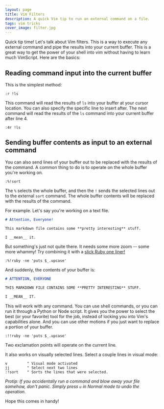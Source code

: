 ```yaml
---
layout: page
title: Vim Filters
description: A quick Vim tip to run an external command on a file.
tags: vim tricks
cover_image: filter.jpg
---
```


Quick tip time!  Let's talk about Vim filters.  This is a way to execute any external command and pipe the results into your current buffer.  This is a great way to get the power of your shell into vim without having to learn much VimScript.  Here are the basics:

## Reading command input into the current buffer

This is the simplest method:

```vimscript
:r !ls
```

This command will read the results of `ls` into your buffer at your cursor location.  You can also specify the specific line to insert after.  The next command will read the results of the `ls` command into your current buffer after line 4.

```vimscript
:4r !ls
```

## Sending buffer contents as input to an external command

You can also send lines of your buffer out to be replaced with the results of the command.  A common thing to do is to operate on the whole buffer you're working on.

```vimscript
:%!sort
```

The `%` selects the whole buffer, and then the `!` sends the selected lines out to the external `sort` command.  The whole buffer contents will be replaced with the results of the command.

For example.  Let's say you're working on a text file.

```markdown
# Attention, Everyone!

This markdown file contains some **pretty interesting** stuff.

I __mean__ it.
```

But something's just not quite there.  It needs some more zoom -- some more whammy!  Try combining it with a [slick Ruby one liner!](https://assertnotmagic.com/2017/10/05/smooth-one-liners/)

```vimscript
:%!ruby -ne 'puts $_.upcase'
```

And suddenly, the contents of your buffer is:

```markdown
# ATTENTION, EVERYONE

THIS MARKDOWN FILE CONTAINS SOME **PRETTY INTERESTING** STUFF.

I __MEAN__ IT.
```

This will work with any command.  You can use shell commands, or you can run it through a Python or Node script.  It gives you the power to select the best (or your favorite) tool for the job, instead of locking you into Vim's capabilities alone.  And you can use other motions if you just want to replace a portion of your buffer.

```vimscript
:!!ruby -ne 'puts $_.upcase'
```

Two exclamation points will operate on the current line.

It also works on visually selected lines.  Select a couple lines in visual mode:

```vimscript
v         " Visual mode activated
jj        " Select next two lines
:!sort    " Sorts the lines that were selected.
```

*Protip: If you accidentally run a command and blow away your file somehow, don't panic.  Simply press `u` in Normal mode to undo the operation.*

Hope this comes in handy!